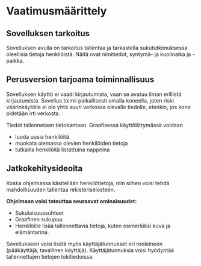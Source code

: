 # Vaatimusmäärittely

## Sovelluksen tarkoitus

Sovelluksen avulla on tarkoitus tallentaa ja tarkastella sukututkimuksessa oleellisia tietoja henkilöistä.
Näitä ovat nimitiedot, syntymä- ja kuolinaika ja -paikka.

## Perusversion tarjoama toiminnallisuus

Sovelluksen käyttö ei vaadi kirjautumista, vaan se avatuu ilman erillistä kirjautumista.
Sovellus toimii paikallisesti omalla koneella, joten riski väärinkäytölle ei ole yhtä suuri verkossa olevalle tiedolle, etenkin, jos kone pidetään irti verkosta.

Tiedot tallennetaan tietokantaan. Graafisessa käyttöliittymässä voidaan
* luoda uusia henkilöitä
* muokata olemassa olevien henkilöiden tietoja
* tutkailla henkilöitä listattuina nappeina

## Jatkokehitysideoita

Koska ohjelmassa käsitellään henkilötietoja, niin siihen voisi tehdä mahdollisuuden tallentaa rekisteriselosteen.

**Ohjelmaan voisi toteuttaa seuraavat ominaisuudet:**
* Sukulaisuussuhteet
* Graafinen sukupuu 
* Henkilöille lisää tallennettavia tietoja, kuten esimerkiksi kuva ja elämäntarina.

Sovellukseen voisi lisätä myös käyttäjätunnukset eri rooleineen (pääkäyttäjä, tavallinen käyttäjä).
Käyttäjätunnuksia voisi hyödyntää tallennettujen tietojen lokitiedoissa.
